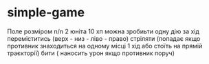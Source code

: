 # simple-game

Поле розміром n/n
2 юніта
10 хп
можна зробиьти одну дію за хід
  переміститись (верх - низ - ліво - право)
  стріляти (попадає якщо противник знаходиться на одному місці 1 хід або стоїть на прямій траєкторії)
  бити ( наносить урон якщо противник поруч)
